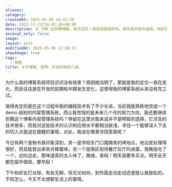 ```yaml
---
aliases: 
category: 
createdAt: 2025-05-06 16:42:38
date: 2023-12-23T16:42:38+08:00
description: 又 TMD 在折腾博客，有完没完！南招卤蛋很好吃。明天振华超市值班。和好友去打台球。无聊的一天结束了！
excerpt_only: false
image: 
layout: post
modifiedAt: 2025-05-06 17:08:37
showImage: true
tags:
  - 随笔
title: 关于博客、食物、好友的胡说八道。
---
```


为什么我的博客系统项目迟迟没有结束？原因相当明了，那就是我的定位一直在变化，而且往往是在开发的前期和中期发生变化，这使得我的博客系统从来没有完工过。

值得肯定的是在这个过程中我的编程技术有了不少长进，当前我能熟练地完成一个 demo 级别的内容管理系统，而让我苦恼的是未来几个月的努力方向，我还要继续折腾这个博客内容管理系统吗？停留在这里对我来说并不是明智的选择，它涉及的技术很多，而我对这些技术的认识和应用水平都相当肤浅，寻找一个能够深入下去的切入点是迫在眉睫的事情，对此，我该在哪里寻找答案呢？

今日有两个食物令我印象深刻，其一是学校东门口摆摊卖的烤地瓜，地瓜皮处理得很好，而且能尝出来些许蜂蜜味。另一个是南区招待餐厅后厅的卤蛋，我晚饭吃了一个，边吃边走，那味道真的太入味了，微咸，香纯！明天我要多买点。明天全天都在振华值班，要早起！

下午和好友打台球，有些无聊，但无论如何，到外面走动走动还是挺让我放松的。不知怎么，今天不太想聊生活上的事情。
